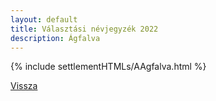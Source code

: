 ```yaml
---
layout: default
title: Választási névjegyzék 2022
description: Ágfalva
---
```


{% include settlementHTMLs/AAgfalva.html %}

[Vissza](../)